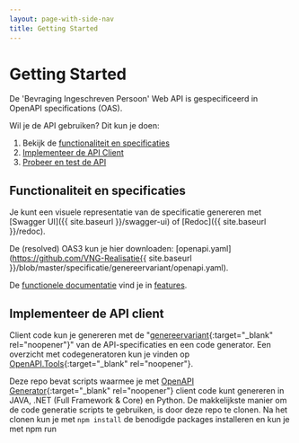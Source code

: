 ```yaml
---
layout: page-with-side-nav
title: Getting Started
---
```

# Getting Started

De 'Bevraging Ingeschreven Persoon' Web API is gespecificeerd in OpenAPI specifications (OAS).

Wil je de API gebruiken? Dit kun je doen:

1. Bekijk de [functionaliteit en specificaties](#functionaliteit-en-specificaties)
2. [Implementeer de API Client](#implementeer-de-api-client)
3. [Probeer en test de API](#probeer-en-test-de-api)

## Functionaliteit en specificaties

Je kunt een visuele representatie van de specificatie genereren met [Swagger UI]({{ site.baseurl }}/swagger-ui) of [Redoc]({{ site.baseurl }}/redoc).

De (resolved) OAS3 kun je hier downloaden: [openapi.yaml](https://github.com/VNG-Realisatie{{ site.baseurl }}/blob/master/specificatie/genereervariant/openapi.yaml).

De [functionele documentatie](./features) vind je in [features](./features).

## Implementeer de API client
Client code kun je genereren met de "[genereervariant](https://github.com/VNG-Realisatie/Haal-Centraal-BRP-bevragen/blob/master/specificatie/genereervariant/openapi.yaml){:target="_blank" rel="noopener"}" van de API-specificaties en een code generator. Een overzicht met codegeneratoren kun je vinden op [OpenAPI.Tools](https://openapi.tools/#sdk){:target="_blank" rel="noopener"}.

Deze repo bevat scripts waarmee je met [OpenAPI Generator](https://openapi-generator.tech/){:target="_blank" rel="noopener"} client code kunt genereren in JAVA, .NET (Full Framework & Core) en Python. De makkelijkste manier om de code generatie scripts te gebruiken, is door deze repo te clonen. Na het clonen kun je met `npm install` de benodigde packages installeren en kun je met npm run <script naam> één van de volgende scripts uitvoeren:
- oas:generate-java-client (voor JAVA client code)
- oas:generate-netcore-client (voor .NET Core client code)
- oas:generate-net-client (voor .NET Full Framework client code)
- oas:generate-python-client (voor Python client code)

Een lijst met andere ondersteunde generator opties kun je vinden in de [Generators List](https://openapi-generator.tech/docs/generators){:target="_blank" rel="noopener"} van OpenAPI Generator.

Note. De prerequisite van OpenAPI Generator is JAVA. Je moet een JAVA runtime installeren voordat je OpenAPI Generator kunt gebruiken
  
## Probeer en test de API

Wil je de 'Bevraging Ingeschreven Persoon' Web API proberen en testen? Kijk op: `https://www.haalcentraal.nl/haalcentraal/api/brp`

Om de web api te gebruiken heb je een apikey nodig. Deze voeg je aan een request toe als header "X-API-KEY". Een API-key vraag je aan bij de product owner [c.dingemanse@comites.nl](c.dingemanse@comites.nl).

__De Haal Centraal probeeromgeving gebruikt GBA-V op basis van de gemeentelijke autorisatie "Algemene gemeentetaken" voor buitengemeentelijke personen. Dit betekent dat de GBA-V niet alle gegevens teruggeeft die in de response zijn gedefinieerd. In de [API mapping](https://github.com/VNG-Realisatie/Haal-Centraal-BRP-bevragen/blob/master/docs/BRP-LO%20GBA%20mapping.xlsx?raw=true){:target="_blank" rel="noopener"} kun je zien welke gegevens wel of niet onder deze autorisatie vallen.__

__Je kan de Haal Centraal probeeromgeving niet gebruiken vanuit de browser, dus ook niet vanuit de browserversie van Postman. Gebruik dus de desktopversie van een testtool (zoals Postman) om berichten te sturen.__

### Importeer de specificaties in Postman

De werking van de 'Bevraging Ingeschreven Persoon' Web API is het makkelijkst te testen met behulp van [Postman](https://www.getpostman.com/){:target="_blank" rel="noopener"}. We hebben al een [Postman collection](https://github.com/VNG-Realisatie/Haal-Centraal-BRP-bevragen/blob/master/test/BRP-Bevragen-postman-collection.json){:target="_blank" rel="noopener"} voor je klaargezet. Deze kun je importeren in Postman.

In Postman kun je de 'Bevraging Ingeschreven Persoon' OpenAPI specificatie importeren en visueel de verschillende endpoints aanroepen. Volg deze stappen om het OpenAPI specificatie bestand te importeren:

![Import](./img/1-click-import-button.jpg)  

1.Klik op de Import button om de Import dialog box te openen

!['Import From Link'](./img/2-select-import-from-link-tab.jpg)  
2.Selecteer 'Import From Link' tab, plak de volgende url in de 'Enter a URL and press Import' textbox en klik op de Import button

``` url
https://raw.githubusercontent.com/VNG-Realisatie/Haal-Centraal-BRP-bevragen/master/specificatie/genereervariant/openapi.yaml
```

![Generate Postman collection](./img/3-generate-postman-collection.jpg)  
3.Klik op de Next button om een Postman collectie te genereren uit het OpenAPI specificatie bestand

![Postman collection overview](./img/4-postman-collection-overview.jpg)  
4.Import overzicht

### Configureer de url en api key

1. Klik bij "Bevragingen Ingeschreven Personen" op de drie bolletjes.
![Generate Postman collection](./img/edit-collection.png)
2. Klik vervolgens op Edit
3. Selecteer tabblad "Authorization"
4. Kies TYPE "API Key"
5. Vul in Key: "x-api-key", Value: de API key die je van Cathy hebt ontvangen, Add to: "Header"
6. Selecteer tabblad "Variables"
7. Vul bij baseUrl INITIAL VALUE en bij CURRENT VALUE: `https://www.haalcentraal.nl/haalcentraal/api/brp`
8. Klik op de knop Update

### Raadpleeg een Ingeschreven Natuurlijk Persoon

Selecteer hiervoor de /GET ingeschreven Natuurlijk Persoon request.  
![/GET ingeschreven Natuurlijk Persoon request](./img/5-select-request.jpg)  
In het rechterscherm zie je een invoerscherm voor de request. Uncheck voor de volgende voorbeeldaanroep de expand en fields Query Params en vul in de burgerservicenummer Path Variabele een bsn in (zie onderaan de Getting started voor mogelijke burgerservicenummers).

Klik op de Send button om de request naar de endpoint te sturen. De Web API reageert dan met een response:  
![Response](./img/7-response.jpg)

De Web API gebruikt de HAL (Hypertext Application Language) standaard om links op te nemen naar gerelateerde resources en/of om bij een resource gerelateerde resources op te nemen (embedden).  
In de response hierboven kun je zien dat het _links/ouders element links bevat naar de ouders van de persoon.

Je kunt ook oudergegevens embedden bij het bevragen van een persoon. Dit doe je met de `expand` Query Parameter. Behalve de ouders kun je ook kind(-eren) en partner(s) in de bevraging van een ingeschreven persoon embedden. Deze gegevens zijn te vinden onder de _embedded element:
![expand parameter](./img/8-using-expand-parameter.jpg)  
In dit figuur zie je hoe de `expand` Query Parameter eruit moet zien om de ouders, kinderen en partner te embedden in de response van een ingeschreven persoon.

Je kunt ook alleen specifieke kenmerken van een ingeschreven persoon opvragen met behulp van de `fields` Query Parameter. Hieronder zie je een bevraging met de `fields` Query Parameter gezet op `burgerservicenummer,naam,geboorte.datum`.
![fields parameter](./img/9-using-fields-parameter.jpg)

### Testpersonen

Deze tabel bevat de burgerservicenummers van testpersonen voor specifieke situaties waarmee de 'Bevraging Ingeschreven Persoon' Web API kan worden getest.

burgerservicenummer | situatie
---------------- | :-------  
999993847 | ouders, partner, kinderen, BAG-adres, verblijfplaats in onderzoek
999992077 | overleden
999993483 | geëmigreerd, verblijf buitenland, geheimhouding, uitgebreide verblijfplaatshistorie
999990482 | niet-BAG adres
000009921 | locatiebeschrijving
999993653 | niet-Nederlandse nationaliteit, ouders niet ingeschreven
999995017 | actuele en historische verblijfstitel
999990408 | gezag minderjarige
999994669 | verblijfplaatshistorie met verblijf buitenland en locatiebeschrijving en adrescorrectie
999992806 | uitgebreide verblijfstitelhistorie
999993926 | actuele en meerdere ex-partners
999991905 | twee beëindigde relaties
999993550 | partner niet ingeschreven
999990421 | meerdere kinderen, wel en niet-ingeschreven

De API gebruikt de GBA-V proefomgeving. Alle testpersonen die daarin voorkomen kun je ook in de API gebruiken. De volledige set testpersonen kan worden gedownload bij de [RvIG](https://www.rvig.nl/documenten/richtlijnen/2018/09/20/testdataset-persoonslijsten-proefomgevingen-gba-v){:target="_blank"}.
Een vertaling van GBA-V (LO GBA) attributen naar BRP API properties staat beschreven in de [BRP-LO GBA mapping](https://github.com/VNG-Realisatie/Haal-Centraal-BRP-bevragen/blob/master/docs/BRP-LO%20GBA%20mapping.xlsx?raw=true){:target="_blank" rel="noopener"}.
